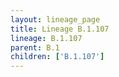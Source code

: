 ```yaml
---
layout: lineage_page
title: Lineage B.1.107
lineage: B.1.107
parent: B.1
children: ['B.1.107']
---
```

